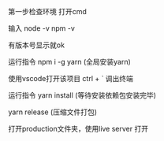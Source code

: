 第一步检查环境
打开cmd

输入 
node -v
npm -v

有版本号显示就ok

运行指令 
npm i -g yarn  (全局安装yarn)

使用vscode打开该项目
ctrl + `   调出终端

运行指令
yarn install  (等待安装依赖包安装完毕)

yarn release  (压缩文件打包)

打开production文件夹，使用live server 打开
